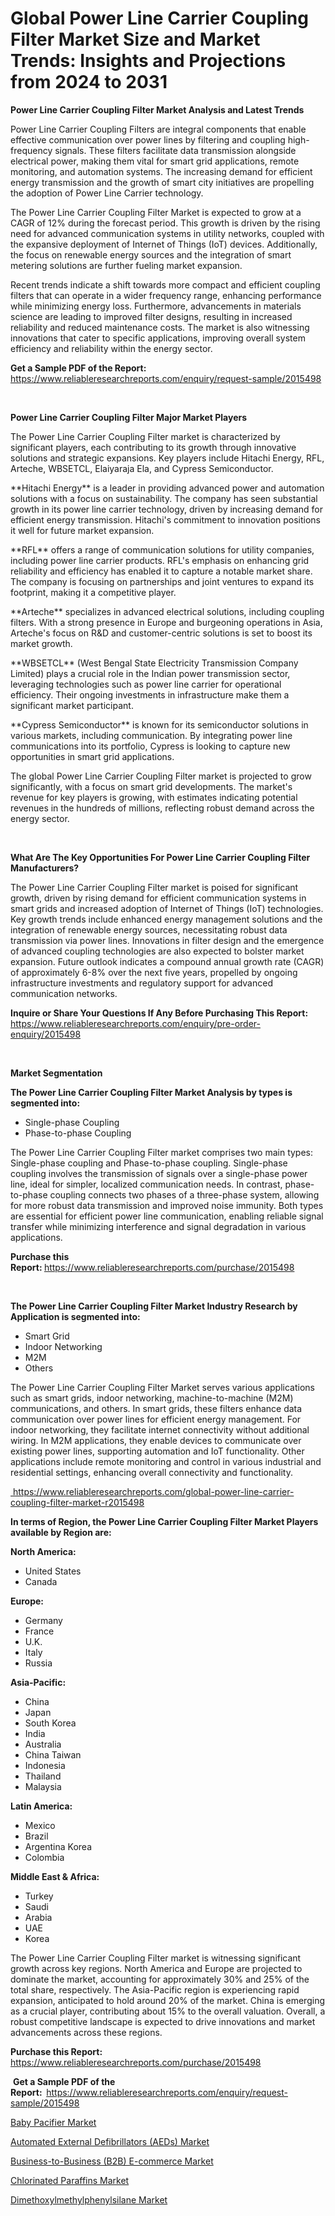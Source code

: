 <p><h1>Global Power Line Carrier Coupling Filter Market Size and Market Trends: Insights and Projections from 2024 to 2031</h1></p><p><strong>Power Line Carrier Coupling Filter Market Analysis and Latest Trends</strong></p>
<p><p>Power Line Carrier Coupling Filters are integral components that enable effective communication over power lines by filtering and coupling high-frequency signals. These filters facilitate data transmission alongside electrical power, making them vital for smart grid applications, remote monitoring, and automation systems. The increasing demand for efficient energy transmission and the growth of smart city initiatives are propelling the adoption of Power Line Carrier technology.</p><p>The Power Line Carrier Coupling Filter Market is expected to grow at a CAGR of 12% during the forecast period. This growth is driven by the rising need for advanced communication systems in utility networks, coupled with the expansive deployment of Internet of Things (IoT) devices. Additionally, the focus on renewable energy sources and the integration of smart metering solutions are further fueling market expansion.</p><p>Recent trends indicate a shift towards more compact and efficient coupling filters that can operate in a wider frequency range, enhancing performance while minimizing energy loss. Furthermore, advancements in materials science are leading to improved filter designs, resulting in increased reliability and reduced maintenance costs. The market is also witnessing innovations that cater to specific applications, improving overall system efficiency and reliability within the energy sector.</p></p>
<p><strong>Get a Sample PDF of the Report:&nbsp;</strong> <a href="https://www.reliableresearchreports.com/enquiry/request-sample/2015498?utm_campaign=1588&utm_medium=2&utm_source=Github&utm_content=ia&utm_term=27102024&utm_id=power-line-carrier-coupling-filter">https://www.reliableresearchreports.com/enquiry/request-sample/2015498</a></p>
<p>&nbsp;</p>
<p><strong>Power Line Carrier Coupling Filter Major Market Players</strong></p>
<p><p>The Power Line Carrier Coupling Filter market is characterized by significant players, each contributing to its growth through innovative solutions and strategic expansions. Key players include Hitachi Energy, RFL, Arteche, WBSETCL, Elaiyaraja Ela, and Cypress Semiconductor.</p><p>**Hitachi Energy** is a leader in providing advanced power and automation solutions with a focus on sustainability. The company has seen substantial growth in its power line carrier technology, driven by increasing demand for efficient energy transmission. Hitachi's commitment to innovation positions it well for future market expansion.</p><p>**RFL** offers a range of communication solutions for utility companies, including power line carrier products. RFL's emphasis on enhancing grid reliability and efficiency has enabled it to capture a notable market share. The company is focusing on partnerships and joint ventures to expand its footprint, making it a competitive player.</p><p>**Arteche** specializes in advanced electrical solutions, including coupling filters. With a strong presence in Europe and burgeoning operations in Asia, Arteche's focus on R&D and customer-centric solutions is set to boost its market growth. </p><p>**WBSETCL** (West Bengal State Electricity Transmission Company Limited) plays a crucial role in the Indian power transmission sector, leveraging technologies such as power line carrier for operational efficiency. Their ongoing investments in infrastructure make them a significant market participant.</p><p>**Cypress Semiconductor** is known for its semiconductor solutions in various markets, including communication. By integrating power line communications into its portfolio, Cypress is looking to capture new opportunities in smart grid applications.</p><p>The global Power Line Carrier Coupling Filter market is projected to grow significantly, with a focus on smart grid developments. The market's revenue for key players is growing, with estimates indicating potential revenues in the hundreds of millions, reflecting robust demand across the energy sector.</p></p>
<p>&nbsp;</p>
<p><strong>What Are The Key Opportunities For Power Line Carrier Coupling Filter Manufacturers?</strong></p>
<p><p>The Power Line Carrier Coupling Filter market is poised for significant growth, driven by rising demand for efficient communication systems in smart grids and increased adoption of Internet of Things (IoT) technologies. Key growth trends include enhanced energy management solutions and the integration of renewable energy sources, necessitating robust data transmission via power lines. Innovations in filter design and the emergence of advanced coupling technologies are also expected to bolster market expansion. Future outlook indicates a compound annual growth rate (CAGR) of approximately 6-8% over the next five years, propelled by ongoing infrastructure investments and regulatory support for advanced communication networks.</p></p>
<p><strong>Inquire or Share Your Questions If Any Before Purchasing This Report:</strong> <a href="https://www.reliableresearchreports.com/enquiry/pre-order-enquiry/2015498?utm_campaign=1588&utm_medium=2&utm_source=Github&utm_content=ia&utm_term=27102024&utm_id=power-line-carrier-coupling-filter">https://www.reliableresearchreports.com/enquiry/pre-order-enquiry/2015498</a></p>
<p>&nbsp;</p>
<p><strong>Market Segmentation</strong></p>
<p><strong>The Power Line Carrier Coupling Filter Market Analysis by types is segmented into:</strong></p>
<p><ul><li>Single-phase Coupling</li><li>Phase-to-phase Coupling</li></ul></p>
<p><p>The Power Line Carrier Coupling Filter market comprises two main types: Single-phase coupling and Phase-to-phase coupling. Single-phase coupling involves the transmission of signals over a single-phase power line, ideal for simpler, localized communication needs. In contrast, phase-to-phase coupling connects two phases of a three-phase system, allowing for more robust data transmission and improved noise immunity. Both types are essential for efficient power line communication, enabling reliable signal transfer while minimizing interference and signal degradation in various applications.</p></p>
<p><strong>Purchase this Report:&nbsp;</strong><a href="https://www.reliableresearchreports.com/purchase/2015498?utm_campaign=1588&utm_medium=2&utm_source=Github&utm_content=ia&utm_term=27102024&utm_id=power-line-carrier-coupling-filter">https://www.reliableresearchreports.com/purchase/2015498</a></p>
<p>&nbsp;</p>
<p><strong>The Power Line Carrier Coupling Filter Market Industry Research by Application is segmented into:</strong></p>
<p><ul><li>Smart Grid</li><li>Indoor Networking</li><li>M2M</li><li>Others</li></ul></p>
<p><p>The Power Line Carrier Coupling Filter Market serves various applications such as smart grids, indoor networking, machine-to-machine (M2M) communications, and others. In smart grids, these filters enhance data communication over power lines for efficient energy management. For indoor networking, they facilitate internet connectivity without additional wiring. In M2M applications, they enable devices to communicate over existing power lines, supporting automation and IoT functionality. Other applications include remote monitoring and control in various industrial and residential settings, enhancing overall connectivity and functionality.</p></p>
<p><a href="https://www.reliableresearchreports.com/global-power-line-carrier-coupling-filter-market-r2015498?utm_campaign=1588&utm_medium=2&utm_source=Github&utm_content=ia&utm_term=27102024&utm_id=power-line-carrier-coupling-filter">&nbsp;https://www.reliableresearchreports.com/global-power-line-carrier-coupling-filter-market-r2015498</a></p>
<p><strong>In terms of Region, the Power Line Carrier Coupling Filter Market Players available by Region are:</strong></p>
<p>
    <p> <strong> North America: </strong>
        <ul>
            <li>United States</li>
            <li>Canada</li>
        </ul>
        </p> 
    <p> <strong> Europe: </strong>
        <ul>
            <li>Germany</li>
            <li>France</li>
            <li>U.K.</li>
            <li>Italy</li>
            <li>Russia</li>
        </ul>
        </p> 
    <p> <strong> Asia-Pacific: </strong>
        <ul>
            <li>China</li>
            <li>Japan</li>
            <li>South Korea</li>
            <li>India</li>
            <li>Australia</li>
            <li>China Taiwan</li>
            <li>Indonesia</li>
            <li>Thailand</li>
            <li>Malaysia</li>
        </ul>
        </p> 
    <p> <strong> Latin America: </strong>
        <ul>
            <li>Mexico</li>
            <li>Brazil</li>
            <li>Argentina Korea</li>
            <li>Colombia</li>
        </ul>
        </p> 
    <p> <strong> Middle East & Africa: </strong>
        <ul>
            <li>Turkey</li>
            <li>Saudi</li>
            <li>Arabia</li>
            <li>UAE</li>
            <li>Korea</li>
        </ul>
    </p>
    </p>
<p><p>The Power Line Carrier Coupling Filter market is witnessing significant growth across key regions. North America and Europe are projected to dominate the market, accounting for approximately 30% and 25% of the total share, respectively. The Asia-Pacific region is experiencing rapid expansion, anticipated to hold around 20% of the market. China is emerging as a crucial player, contributing about 15% to the overall valuation. Overall, a robust competitive landscape is expected to drive innovations and market advancements across these regions.</p></p>
<p><strong>Purchase this Report: </strong><a href="https://www.reliableresearchreports.com/purchase/2015498?utm_campaign=1588&utm_medium=2&utm_source=Github&utm_content=ia&utm_term=27102024&utm_id=power-line-carrier-coupling-filter">https://www.reliableresearchreports.com/purchase/2015498</a></p>
<p>&nbsp;<strong>Get a Sample PDF of the Report:&nbsp;&nbsp;</strong><a href="https://www.reliableresearchreports.com/enquiry/request-sample/2015498?utm_campaign=1588&utm_medium=2&utm_source=Github&utm_content=ia&utm_term=27102024&utm_id=power-line-carrier-coupling-filter">https://www.reliableresearchreports.com/enquiry/request-sample/2015498</a></p>
<p><strong></strong></p>
<p><p><a href="https://www.linkedin.com/pulse/sustainability-trends-baby-pacifier-industry-market-implications-alffe?utm_campaign=1588&utm_medium=2&utm_source=Github&utm_content=ia&utm_term=27102024&utm_id=power-line-carrier-coupling-filter">Baby Pacifier Market</a></p><p><a href="https://www.linkedin.com/pulse/automated-external-defibrillators-aeds-market-size-share-competitive-yc9ue?utm_campaign=1588&utm_medium=2&utm_source=Github&utm_content=ia&utm_term=27102024&utm_id=power-line-carrier-coupling-filter">Automated External Defibrillators (AEDs) Market</a></p><p><a href="https://www.linkedin.com/pulse/global-business-to-business-b2b-e-commerce-market-focus-application-apvfe?utm_campaign=1588&utm_medium=2&utm_source=Github&utm_content=ia&utm_term=27102024&utm_id=power-line-carrier-coupling-filter">Business-to-Business (B2B) E-commerce Market</a></p><p><a href="https://www.linkedin.com/pulse/future-chlorinated-paraffins-market-global-forecast-trends-tl45e?utm_campaign=1588&utm_medium=2&utm_source=Github&utm_content=ia&utm_term=27102024&utm_id=power-line-carrier-coupling-filter">Chlorinated Paraffins Market</a></p><p><a href="https://www.linkedin.com/pulse/dimethoxylmethylphenylsilane-market-size-segmentation-nrdee?utm_campaign=1588&utm_medium=2&utm_source=Github&utm_content=ia&utm_term=27102024&utm_id=power-line-carrier-coupling-filter">Dimethoxylmethylphenylsilane Market</a></p></p>